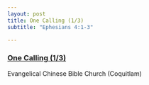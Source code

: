 ```yaml
---
layout: post
title: One Calling (1/3)
subtitle: "Ephesians 4:1-3"

---
```


### [One Calling (1/3)](/one-calling)
Evangelical Chinese Bible Church (Coquitlam)
